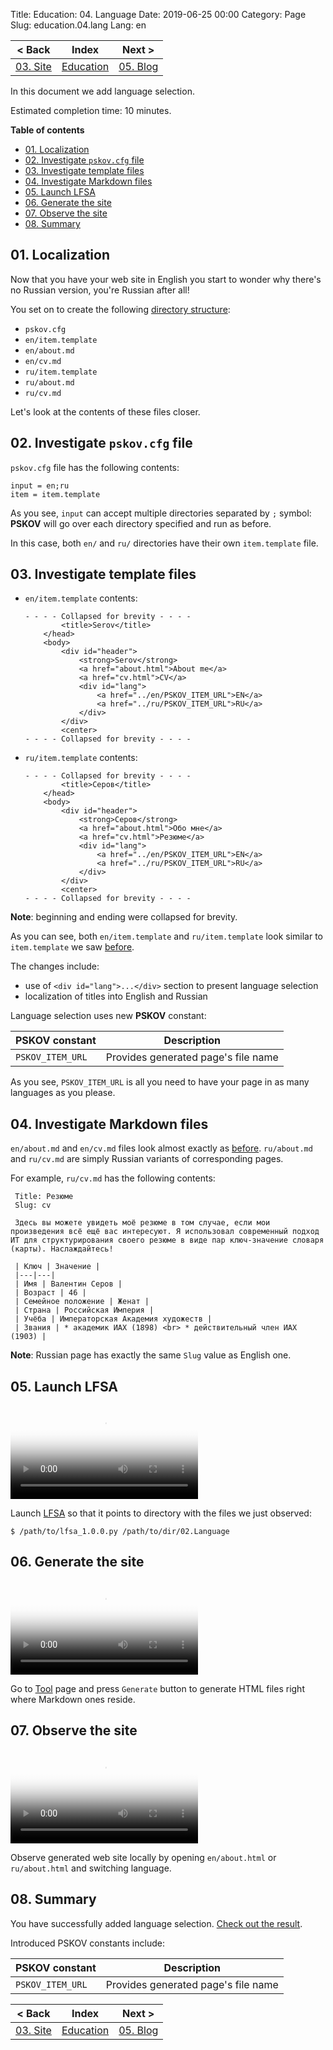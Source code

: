 Title: Education: 04. Language
Date: 2019-06-25 00:00
Category: Page
Slug: education.04.lang
Lang: en

| < Back | Index | Next > |
|---|---|---|
| [03. Site][prev] | [Education][index] | [05. Blog][next] |

</div><div class="contents">

In this document we add language selection.

Estimated completion time: 10 minutes.

**Table of contents**

* [01. Localization](#localization)
* [02. Investigate `pskov.cfg` file](#cfg)
* [03. Investigate template files](#item)
* [04. Investigate Markdown files](#md)
* [05. Launch LFSA](#lfsa)
* [06. Generate the site](#gen)
* [07. Observe the site](#observe)
* [08. Summary](#summary)

<a name="localization"/>

## 01. Localization

Now that you have your web site in English you start to wonder why there's no Russian version, you're Russian after all!

You set on to create the following [directory structure][02-files]:

* `pskov.cfg`
* `en/item.template`
* `en/about.md`
* `en/cv.md`
* `ru/item.template`
* `ru/about.md`
* `ru/cv.md`

Let's look at the contents of these files closer.

<a name="cfg"/>

## 02. Investigate `pskov.cfg` file

`pskov.cfg` file has the following contents:

```
input = en;ru
item = item.template
```

As you see, `input` can accept multiple directories separated by `;` symbol: **PSKOV** will go over each directory specified and run as before.

In this case, both `en/` and `ru/` directories have their own `item.template` file.

<a name="item"/>

## 03. Investigate template files

* `en/item.template` contents:

    ```
    - - - - Collapsed for brevity - - - -
            <title>Serov</title>
        </head>
        <body>
            <div id="header">
                <strong>Serov</strong>
                <a href="about.html">About me</a>
                <a href="cv.html">CV</a>
                <div id="lang">
                    <a href="../en/PSKOV_ITEM_URL">EN</a>
                    <a href="../ru/PSKOV_ITEM_URL">RU</a>
                </div>
            </div>
            <center>
    - - - - Collapsed for brevity - - - -
    ```
* `ru/item.template` contents:

    ```
    - - - - Collapsed for brevity - - - -
            <title>Серов</title>
        </head>
        <body>
            <div id="header">
                <strong>Серов</strong>
                <a href="about.html">Обо мне</a>
                <a href="cv.html">Резюме</a>
                <div id="lang">
                    <a href="../en/PSKOV_ITEM_URL">EN</a>
                    <a href="../ru/PSKOV_ITEM_URL">RU</a>
                </div>
            </div>
            <center>
    - - - - Collapsed for brevity - - - -
    ``` 

**Note**: beginning and ending were collapsed for brevity.

As you can see, both `en/item.template` and `ru/item.template` look similar to `item.template` we saw [before][prev].

The changes include:

* use of `<div id="lang">...</div>` section to present language selection
* localization of titles into English and Russian

Language selection uses new **PSKOV** constant:

| PSKOV constant | Description |
|---|---|
| `PSKOV_ITEM_URL` | Provides generated page's file name |

As you see, `PSKOV_ITEM_URL` is all you need to have your page in as many languages as you please.

<a name="md"/>

## 04. Investigate Markdown files

`en/about.md` and `en/cv.md` files look almost exactly as [before][prev]. `ru/about.md` and `ru/cv.md` are simply Russian variants of corresponding pages.

For example, `ru/cv.md` has the following contents:

```
 Title: Резюме
 Slug: cv

 Здесь вы можете увидеть моё резюме в том случае, если мои произведения всё ещё вас интересуют. Я использовал современный подход ИТ для структурирования своего резюме в виде пар ключ-значение словаря (карты). Наслаждайтесь!

 | Ключ | Значение |
 |---|---|
 | Имя | Валентин Серов |
 | Возраст | 46 |
 | Семейное положение | Женат |
 | Страна | Российская Империя |
 | Учёба | Императорская Академия художеств |
 | Звания | * академик ИАХ (1898) <br> * действительный член ИАХ (1903) |
```

**Note**: Russian page has exactly the same `Slug` value as English one.

<a name="lfsa"/>

## 05. Launch LFSA

<video controls poster="../vid/education.04.lang.launch-lfsa.edgy.poster.png">
    <source src="../vid/education.04.lang.launch-lfsa.edgy.mp4" type ="video/mp4">
    <source src="../vid/education.04.lang.launch-lfsa.edgy.webm" type ="video/webm">
    ERROR Your browser does not support HTML5 video
</video>

Launch [LFSA][lfsa] so that it points to directory with the files we just observed:

```
$ /path/to/lfsa_1.0.0.py /path/to/dir/02.Language
```

<a name="gen"/>

## 06. Generate the site

<video controls poster="../vid/education.04.lang.gen.edgy.poster.png">
    <source src="../vid/education.04.lang.gen.edgy.mp4" type ="video/mp4">
    <source src="../vid/education.04.lang.gen.edgy.webm" type ="video/webm">
    ERROR Your browser does not support HTML5 video
</video>

Go to [Tool][tool] page and press `Generate` button to generate HTML files right where Markdown ones reside.

<a name="observe"/>

## 07. Observe the site

<video controls poster="../vid/education.04.lang.observe.edgy.poster.png">
    <source src="../vid/education.04.lang.observe.edgy.mp4" type ="video/mp4">
    <source src="../vid/education.04.lang.observe.edgy.webm" type ="video/webm">
    ERROR Your browser does not support HTML5 video
</video>

Observe generated web site locally by opening `en/about.html` or `ru/about.html` and switching language.

<a name="summary"/>

## 08. Summary

You have successfully added language selection. [Check out the result][02-sample].

Introduced PSKOV constants include:

| PSKOV constant | Description |
|---|---|
| `PSKOV_ITEM_URL` | Provides generated page's file name |

</div><div class="contents">

| < Back | Index | Next > |
|---|---|---|
| [03. Site][prev] | [Education][index] | [05. Blog][next] |

[index]: education.html
[prev]: education.03.site.html
[next]: education.05.blog.html

[02-files]: https://github.com/OGStudio/site-pskov-sample/tree/master/02.Language
[02-sample]: http://opengamestudio.org/pskov/sample/02.Language/en/about.html
[lfsa]: http://opengamestudio.org/lfsa
[tool]: http://opengamestudio.org/pskov
